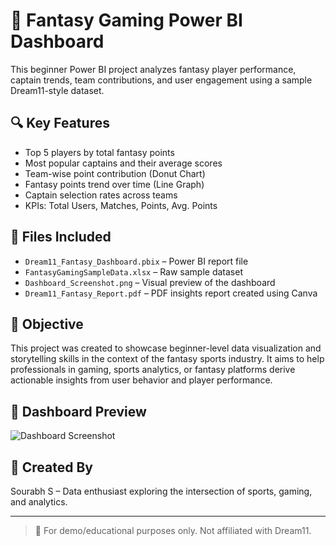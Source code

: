 # 🏏 Fantasy Gaming Power BI Dashboard

This beginner Power BI project analyzes fantasy player performance, captain trends, team contributions, and user engagement using a sample Dream11-style dataset.

## 🔍 Key Features

- Top 5 players by total fantasy points
- Most popular captains and their average scores
- Team-wise point contribution (Donut Chart)
- Fantasy points trend over time (Line Graph)
- Captain selection rates across teams
- KPIs: Total Users, Matches, Points, Avg. Points

## 📂 Files Included

- `Dream11_Fantasy_Dashboard.pbix` – Power BI report file
- `FantasyGamingSampleData.xlsx` – Raw sample dataset
- `Dashboard_Screenshot.png` – Visual preview of the dashboard
- `Dream11_Fantasy_Report.pdf` – PDF insights report created using Canva

## 🎯 Objective

This project was created to showcase beginner-level data visualization and storytelling skills in the context of the fantasy sports industry. It aims to help professionals in gaming, sports analytics, or fantasy platforms derive actionable insights from user behavior and player performance.

## 📸 Dashboard Preview

![Dashboard Screenshot](Dashboard_Screenshot.png)

## 👤 Created By

Sourabh S – Data enthusiast exploring the intersection of sports, gaming, and analytics.

---

> 📌 For demo/educational purposes only. Not affiliated with Dream11.

